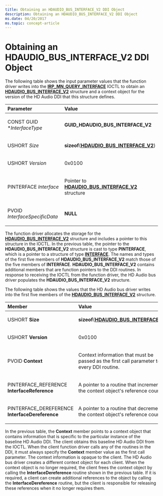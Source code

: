 ```yaml
---
title: Obtaining an HDAUDIO_BUS_INTERFACE_V2 DDI Object
description: Obtaining an HDAUDIO_BUS_INTERFACE_V2 DDI Object
ms.date: 04/20/2017
ms.topic: concept-article
---
```


# Obtaining an HDAUDIO\_BUS\_INTERFACE\_V2 DDI Object


The following table shows the input parameter values that the function driver writes into the [**IRP\_MN\_QUERY\_INTERFACE**](../kernel/irp-mn-query-interface.md) IOCTL to obtain an [**HDAUDIO\_BUS\_INTERFACE\_V2**](/windows-hardware/drivers/ddi/hdaudio/ns-hdaudio-_hdaudio_bus_interface_v2) structure and a context object for the version of the HD Audio DDI that this structure defines.

<table>
<colgroup>
<col width="50%" />
<col width="50%" />
</colgroup>
<thead>
<tr class="header">
<th align="left">Parameter</th>
<th align="left">Value</th>
</tr>
</thead>
<tbody>
<tr class="odd">
<td align="left"><p>CONST GUID *<em>InterfaceType</em></p></td>
<td align="left"><p><strong>GUID_HDAUDIO_BUS_INTERFACE_V2</strong></p></td>
</tr>
<tr class="even">
<td align="left"><p>USHORT <em>Size</em></p></td>
<td align="left"><p><strong>sizeof</strong>(<a href="/windows-hardware/drivers/ddi/hdaudio/ns-hdaudio-_hdaudio_bus_interface_v2" data-raw-source="[&lt;strong&gt;HDAUDIO_BUS_INTERFACE_V2&lt;/strong&gt;](/windows-hardware/drivers/ddi/hdaudio/ns-hdaudio-_hdaudio_bus_interface_v2)"><strong>HDAUDIO_BUS_INTERFACE_V2</strong></a>)</p></td>
</tr>
<tr class="odd">
<td align="left"><p>USHORT <em>Version</em></p></td>
<td align="left"><p>0x0100</p></td>
</tr>
<tr class="even">
<td align="left"><p>PINTERFACE <em>Interface</em></p></td>
<td align="left"><p>Pointer to <a href="/windows-hardware/drivers/ddi/hdaudio/ns-hdaudio-_hdaudio_bus_interface_v2" data-raw-source="[&lt;strong&gt;HDAUDIO_BUS_INTERFACE_V2&lt;/strong&gt;](/windows-hardware/drivers/ddi/hdaudio/ns-hdaudio-_hdaudio_bus_interface_v2)"><strong>HDAUDIO_BUS_INTERFACE_V2</strong></a> structure</p></td>
</tr>
<tr class="odd">
<td align="left"><p>PVOID <em>InterfaceSpecificData</em></p></td>
<td align="left"><p><strong>NULL</strong></p></td>
</tr>
</tbody>
</table>

 

The function driver allocates the storage for the [**HDAUDIO\_BUS\_INTERFACE\_V2**](/windows-hardware/drivers/ddi/hdaudio/ns-hdaudio-_hdaudio_bus_interface_v2) structure and includes a pointer to this structure in the IOCTL. In the previous table, the pointer to the **HDAUDIO\_BUS\_INTERFACE\_V2** structure is cast to type **PINTERFACE**, which is a pointer to a structure of type [**INTERFACE**](/windows-hardware/drivers/ddi/wdm/ns-wdm-_interface). The names and types of the first five members of **HDAUDIO\_BUS\_INTERFACE\_V2** match those of the five members of **INTERFACE**. **HDAUDIO\_BUS\_INTERFACE\_V2** contains additional members that are function pointers to the DDI routines. In response to receiving the IOCTL from the function driver, the HD Audio bus driver populates the **HDAUDIO\_BUS\_INTERFACE\_V2** structure.

The following table shows the values that the HD Audio bus driver writes into the first five members of the [**HDAUDIO\_BUS\_INTERFACE\_V2**](/windows-hardware/drivers/ddi/hdaudio/ns-hdaudio-_hdaudio_bus_interface_v2) structure.

<table>
<colgroup>
<col width="50%" />
<col width="50%" />
</colgroup>
<thead>
<tr class="header">
<th align="left">Member</th>
<th align="left">Value</th>
</tr>
</thead>
<tbody>
<tr class="odd">
<td align="left"><p>USHORT <strong>Size</strong></p></td>
<td align="left"><p><strong>sizeof</strong>(<a href="/windows-hardware/drivers/ddi/hdaudio/ns-hdaudio-_hdaudio_bus_interface_v2" data-raw-source="[&lt;strong&gt;HDAUDIO_BUS_INTERFACE_V2&lt;/strong&gt;](/windows-hardware/drivers/ddi/hdaudio/ns-hdaudio-_hdaudio_bus_interface_v2)"><strong>HDAUDIO_BUS_INTERFACE_V2</strong></a>)</p></td>
</tr>
<tr class="even">
<td align="left"><p>USHORT <strong>Version</strong></p></td>
<td align="left"><p>0x0100</p></td>
</tr>
<tr class="odd">
<td align="left"><p>PVOID <strong>Context</strong></p></td>
<td align="left"><p>Context information that must be passed as the first call parameter to every DDI routine.</p></td>
</tr>
<tr class="even">
<td align="left"><p>PINTERFACE_REFERENCE <strong>InterfaceReference</strong></p></td>
<td align="left"><p>A pointer to a routine that increments the context object's reference count.</p></td>
</tr>
<tr class="odd">
<td align="left"><p>PINTERFACE_DEREFERENCE <strong>InterfaceDereference</strong></p></td>
<td align="left"><p>A pointer to a routine that decrements the context object's reference count.</p></td>
</tr>
</tbody>
</table>

 

In the previous table, the **Context** member points to a context object that contains information that is specific to the particular instance of the baseline HD Audio DDI. The client obtains this baseline HD Audio DDI from the IOCTL. When the client function driver calls any of the routines in the DDI, it must always specify the **Context** member value as the first call parameter. The context information is opaque to the client. The HD Audio bus driver creates a different context object for each client. When the context object is no longer required, the client frees the context object by calling the **InterfaceDereference** routine shown in the previous table. If it is required, a client can create additional references to the object by calling the **InterfaceDereference** routine, but the client is responsible for releasing these references when it no longer requires them.

